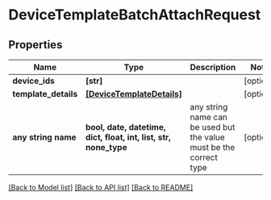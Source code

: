 # DeviceTemplateBatchAttachRequest


## Properties
Name | Type | Description | Notes
------------ | ------------- | ------------- | -------------
**device_ids** | **[str]** |  | [optional] 
**template_details** | [**[DeviceTemplateDetails]**](DeviceTemplateDetails.md) |  | [optional] 
**any string name** | **bool, date, datetime, dict, float, int, list, str, none_type** | any string name can be used but the value must be the correct type | [optional]

[[Back to Model list]](../README.md#documentation-for-models) [[Back to API list]](../README.md#documentation-for-api-endpoints) [[Back to README]](../README.md)


